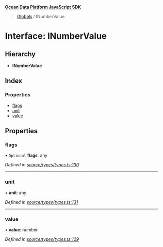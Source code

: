 **[Ocean Data Platform JavaScript SDK](../README.md)**

> [Globals](../README.md) / INumberValue

# Interface: INumberValue

## Hierarchy

* **INumberValue**

## Index

### Properties

* [flags](inumbervalue.md#flags)
* [unit](inumbervalue.md#unit)
* [value](inumbervalue.md#value)

## Properties

### flags

• `Optional` **flags**: any

*Defined in [source/types/types.ts:130](https://github.com/C4IROcean/ODP-sdk-js/blob/0525c32/source/types/types.ts#L130)*

___

### unit

•  **unit**: any

*Defined in [source/types/types.ts:131](https://github.com/C4IROcean/ODP-sdk-js/blob/0525c32/source/types/types.ts#L131)*

___

### value

•  **value**: number

*Defined in [source/types/types.ts:129](https://github.com/C4IROcean/ODP-sdk-js/blob/0525c32/source/types/types.ts#L129)*
